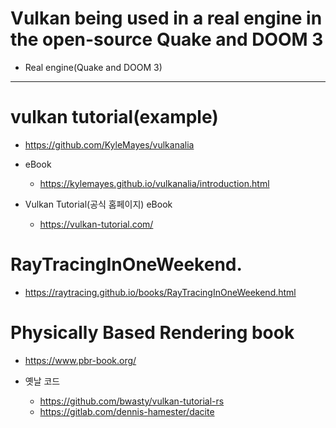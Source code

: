 # Vulkan being used in a real engine in the open-source Quake and DOOM 3

- Real engine(Quake and DOOM 3)


<hr>

# vulkan tutorial(example)

- https://github.com/KyleMayes/vulkanalia

- eBook 
  - https://kylemayes.github.io/vulkanalia/introduction.html
  
- Vulkan Tutorial(공식 홈페이지) eBook
  - https://vulkan-tutorial.com/

# RayTracingInOneWeekend.

- https://raytracing.github.io/books/RayTracingInOneWeekend.html

# Physically Based Rendering book
- https://www.pbr-book.org/


- 옛날 코드 
  - https://github.com/bwasty/vulkan-tutorial-rs
  - https://gitlab.com/dennis-hamester/dacite
